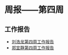 # 周报——第四周

## 工作报告

- [刘浩龙第四周工作报告](https://github.com/webanklabgroup5/webank/blob/master/day2/%E5%88%98%E6%B5%A9%E9%BE%99/week4.md)
- [郑宜静第四周工作报告](https://github.com/webanklabgroup5/webank/blob/master/day2/%E9%83%91%E5%AE%9C%E9%9D%99/week4.md)